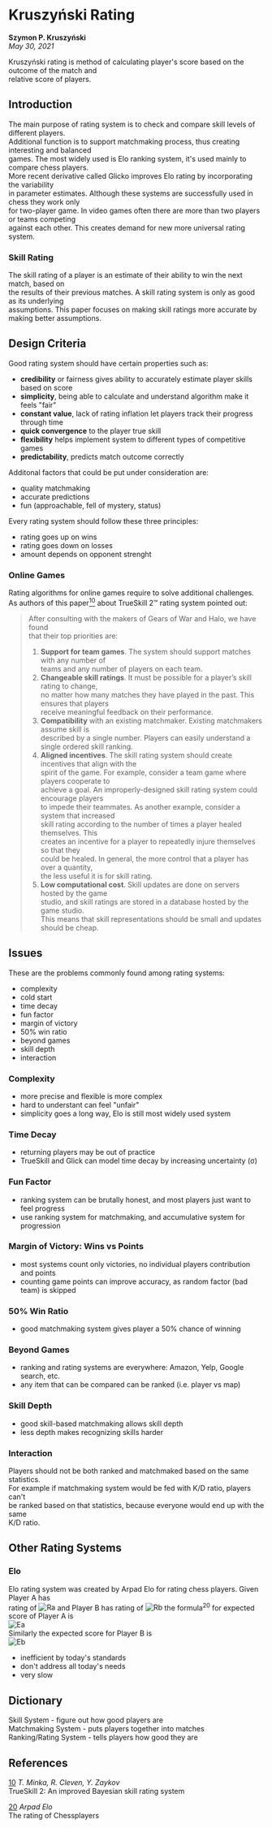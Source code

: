 # Kruszyński Rating

**Szymon P. Kruszyński**  
_May 30, 2021_

Kruszyński rating is method of calculating player's score based on the outcome of the match and  
relative score of players.

## Introduction

The main purpose of rating system is to check and compare skill levels of different players.  
Additional function is to support matchmaking process, thus creating interesting and balanced  
games. The most widely used is Elo ranking system, it's used mainly to compare chess players.  
More recent derivative called Glicko improves Elo rating by incorporating the variability  
in parameter estimates. Although these systems are successfully used in chess they work only  
for two-player game. In video games often there are more than two players or teams competing  
against each other. This creates demand for new more universal rating system.

### Skill Rating

The skill rating of a player is an estimate of their ability to win the next match, based on  
the results of their previous matches. A skill rating system is only as good as its underlying  
assumptions. This paper focuses on making skill ratings more accurate by making better assumptions.

## Design Criteria

Good rating system should have certain properties such as:
- **credibility** or fairness gives ability to accurately estimate player skills based on score
- **simplicity**, being able to calculate and understand algorithm make it feels "fair"
- **constant value**, lack of rating inflation let players track their progress through time
- **quick convergence** to the player true skill
- **flexibility** helps implement system to different types of competitive games
- **predictability**, predicts match outcome correctly

Additonal factors that could be put under consideration are:
- quality matchmaking
- accurate predictions
- fun (approachable, fell of mystery, status)

Every rating system should follow these three principles:
- rating goes up on wins
- rating goes down on losses
- amount depends on opponent strenght

### Online Games

Rating algorithms for online games require to solve additional challenges.  
As authors of this paper[<sup>10</sup>][10] about TrueSkill 2™ rating system pointed out:  
> After consulting with the makers of Gears of War and Halo, we have found  
> that their top priorities are:  
> 1. **Support for team games**. The system should support matches with any number of  
>    teams and any number of players on each team.  
> 2. **Changeable skill ratings**. It must be possible for a player’s skill rating to change,  
>    no matter how many matches they have played in the past. This ensures that players  
>    receive meaningful feedback on their performance.  
> 3. **Compatibility** with an existing matchmaker. Existing matchmakers assume skill is  
>    described by a single number. Players can easily understand a single ordered skill ranking.  
> 4. **Aligned incentives**. The skill rating system should create incentives that align with the  
>    spirit of the game. For example, consider a team game where players cooperate to  
>    achieve a goal. An improperly-designed skill rating system could encourage players  
>    to impede their teammates. As another example, consider a system that increased  
>    skill rating according to the number of times a player healed themselves. This  
>    creates an incentive for a player to repeatedly injure themselves so that they  
>    could be healed. In general, the more control that a player has over a quantity,  
>    the less useful it is for skill rating.  
> 5. **Low computational cost**. Skill updates are done on servers hosted by the game  
>    studio, and skill ratings are stored in a database hosted by the game studio.  
>    This means that skill representations should be small and updates should be cheap.  

## Issues

These are the problems commonly found among rating systems:
- complexity
- cold start
- time decay
- fun factor
- margin of victory
- 50% win ratio
- beyond games
- skill depth
- interaction

### Complexity

- more precise and flexible is more complex
- hard to understant can feel "unfair"
- simplicity goes a long way, Elo is still most widely used system

### Time Decay

- returning players may be out of practice
- TrueSkill and Glick can model time decay by increasing uncertainty (σ)

### Fun Factor

- ranking system can be brutally honest, and most players just want to feel progress
- use ranking system for matchmaking, and accumulative system for progression

### Margin of Victory: Wins vs Points

- most systems count only victories, no individual players contribution and points
- counting game points can improve accuracy, as random factor (bad team) is skipped

### 50% Win Ratio

- good matchmaking system gives player a 50% chance of winning

### Beyond Games

- ranking and rating systems are everywhere: Amazon, Yelp, Google search, etc.
- any item that can be compared can be ranked (i.e. player vs map)

### Skill Depth

- good skill-based matchmaking allows skill depth
- less depth makes recognizing skills harder

### Interaction

Players should not be both ranked and matchmaked based on the same statistics.  
For example if matchmaking system would be fed with K/D ratio, players can't  
be ranked based on that statistics, because everyone would end up with the same  
K/D ratio.

## Other Rating Systems

### Elo

Elo rating system was created by Arpad Elo for rating chess players. Given Player A has  
rating of ![Ra][a] and Player B has rating of ![Rb][b] the formula<sup>20</sup> for expected score of Player A is  
![Ea][c]  
Similarly the expected score for Player B is  
![Eb][d]
- inefficient by today's standards
- don't address all today's needs
- very slow

## Dictionary

Skill System - figure out how good players are  
Matchmaking System - puts players together into matches  
Ranking/Rating System - tells players how good they are

## References

[10] _T. Minka, R. Cleven, Y. Zaykov_  
TrueSkill 2: An improved Bayesian skill rating system  

[20] _Arpad Elo_  
The rating of Chessplayers


[10]: https://www.microsoft.com/en-us/research/uploads/prod/2018/03/trueskill2.pdf
[20]: https://en.wikipedia.org/wiki/Elo_rating_system

[a]: https://render.githubusercontent.com/render/math?math=R_%7BA%7D
[b]: https://render.githubusercontent.com/render/math?math=R_%7BB%7D
[c]: https://render.githubusercontent.com/render/math?math=%5Clarge%20E_%7BA%7D%3D%5Cfrac%7B1%7D%7B1%2B10%5E%7B(R_%7BB%7D-R_%7BA%7D)%3A400%7D%7D%0D
[d]: https://render.githubusercontent.com/render/math?math=%5Clarge%20E_%7BB%7D%3D%5Cfrac%7B1%7D%7B1%2B10%5E%7B(R_%7BA%7D-R_%7BB%7D)%3A400%7D%7D%0D